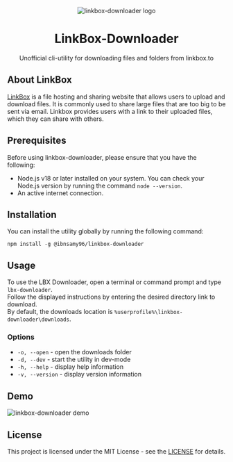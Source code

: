 <div align='center' >

![linkbox-downloader logo](https://raw.githubusercontent.com/ibnsamy96/linkbox-downloader/main/logo.jpg)

# LinkBox-Downloader

Unofficial cli-utility for downloading files and folders from linkbox.to

</div>

## About LinkBox

[LinkBox](https://www.linkbox.to) is a file hosting and sharing website that allows users to upload and download files. It is commonly used to share large files that are too big to be sent via email. Linkbox provides users with a link to their uploaded files, which they can share with others.

## Prerequisites

Before using linkbox-downloader, please ensure that you have the following:

- Node.js v18 or later installed on your system. You can check your Node.js version by running the command `node --version`.
- An active internet connection.

## Installation

You can install the utility globally by running the following command:

```shell
npm install -g @ibnsamy96/linkbox-downloader
```

## Usage

To use the LBX Downloader, open a terminal or command prompt and type `lbx-downloader`.  
Follow the displayed instructions by entering the desired directory link to download.  
By default, the downloads location is `%userprofile%\linkbox-downloader\downloads`.

### Options

- `-o, --open` - open the downloads folder
- `-d, --dev` - start the utility in dev-mode
- `-h, --help` - display help information
- `-v, --version` - display version information

## Demo

![linkbox-downloader demo](https://raw.githubusercontent.com/ibnsamy96/linkbox-downloader/main/demo.gif)

## License

This project is licensed under the MIT License - see the [LICENSE](https://choosealicense.com/licenses/mit/) for details.
